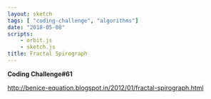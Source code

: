 ```yaml
---
layout: sketch
tags: [ "coding-challenge", "algorithms"]
date: "2018-05-08"
scripts: 
    - orbit.js
    - sketch.js
title: Fractal Spirograph
---
```


**Coding Challenge#61**

<http://benice-equation.blogspot.in/2012/01/fractal-spirograph.html>
